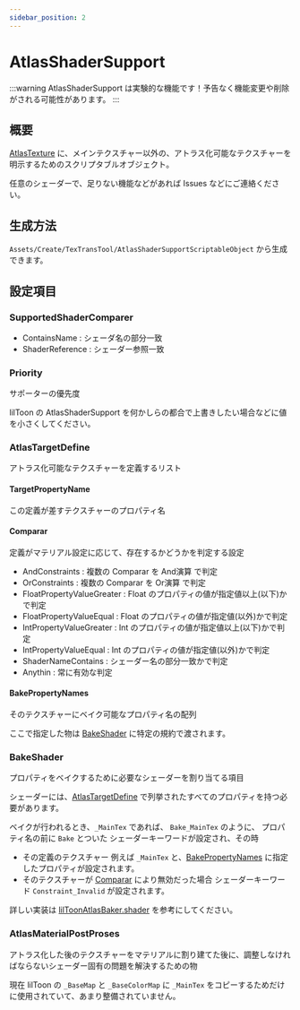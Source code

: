```yaml
---
sidebar_position: 2
---
```


# AtlasShaderSupport

:::warning
AtlasShaderSupport は実験的な機能です！予告なく機能変更や削除がされる可能性があります。
:::

## 概要

[AtlasTexture](/docs/Reference/AtlasTexture) に、メインテクスチャー以外の、アトラス化可能なテクスチャーを明示するためのスクリプタブルオブジェクト。

任意のシェーダーで、足りない機能などがあれば Issues などにご連絡ください。

## 生成方法

`Assets/Create/TexTransTool/AtlasShaderSupportScriptableObject` から生成できます。

## 設定項目

### SupportedShaderComparer

- ContainsName : シェーダ名の部分一致
- ShaderReference : シェーダー参照一致

### Priority

サポーターの優先度

lilToon の AtlasShaderSupport を何かしらの都合で上書きしたい場合などに値を小さくしてください。

### AtlasTargetDefine

アトラス化可能なテクスチャーを定義するリスト

#### TargetPropertyName

この定義が差すテクスチャーのプロパティ名

#### Comparar

定義がマテリアル設定に応じて、存在するかどうかを判定する設定

- AndConstraints : 複数の Comparar を And演算 で判定
- OrConstraints : 複数の Comparar を Or演算 で判定
- FloatPropertyValueGreater : Float のプロパティの値が指定値以上(以下)かで判定
- FloatPropertyValueEqual : Float のプロパティの値が指定値(以外)かで判定
- IntPropertyValueGreater : Int のプロパティの値が指定値以上(以下)かで判定
- IntPropertyValueEqual : Int のプロパティの値が指定値(以外)かで判定
- ShaderNameContains : シェーダー名の部分一致かで判定
- Anythin : 常に有効な判定

#### BakePropertyNames

そのテクスチャーにベイク可能なプロパティ名の配列

ここで指定した物は [BakeShader](#bakeshader) に特定の規約で渡されます。

### BakeShader

プロパティをベイクするために必要なシェーダーを割り当てる項目

シェーダーには、[AtlasTargetDefine](#atlastargetdefine) で列挙されたすべてのプロパティを持つ必要があります。

ベイクが行われるとき、`_MainTex` であれば、 `Bake_MainTex` のように、 プロパティ名の前に `Bake` とついた シェーダーキーワードが設定され、その時

- その定義のテクスチャー 例えば `_MainTex` と、[BakePropertyNames](#bakepropertynames) に指定したプロパティが設定されます。
- そのテクスチャーが [Comparar](#comparar) により無効だった場合 シェーダーキーワード `Constraint_Invalid` が設定されます。

詳しい実装は [lilToonAtlasBaker.shader](https://github.com/ReinaS-64892/TexTransTool/blob/724edfa6a8f5df5b6be99c535e001de884f108b2/Runtime/TextureAtlas/AtlasShaderSupport/liltoon/lilToonAtlasBaker.shader) を参考にしてください。

### AtlasMaterialPostProses

アトラス化した後のテクスチャーをマテリアルに割り建てた後に、調整しなければならないシェーダー固有の問題を解決するための物

現在 lilToon の `_BaseMap` と `_BaseColorMap` に  `_MainTex` をコピーするためだけに使用されていて、あまり整備されていません。
